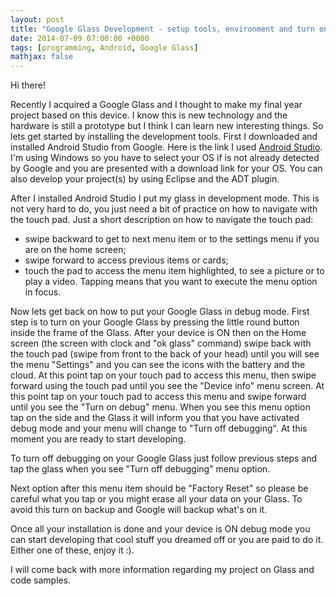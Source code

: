 ```yaml
---
layout: post
title: "Google Glass Development - setup tools, environment and turn on debugging on Glass"
date: 2014-07-09 07:00:00 +0000
tags: [programming, Android, Google Glass]
mathjax: false
---
```


Hi there!

Recently I acquired a Google Glass and I thought to make my final year project based on this device. I know this is new technology and the hardware is still a prototype but I think I can learn new interesting things. So lets get started by installing the development tools. First I downloaded and installed Android Studio from Google. Here is the link I used [Android Studio](https://developer.android.com/studio). I'm using Windows so you have to select your OS if is not already detected by Google and you are presented with a download link for your OS. You can also develop your project(s) by using Eclipse and the ADT plugin.

After I installed Android Studio I put my glass in development mode. This is not very hard to do, you just need a bit of practice on how to navigate with the touch pad. Just a short description on how to navigate the touch pad:

- swipe backward to get to next menu item or to the settings menu if you are on the home screen;
- swipe forward to access previous items or cards;
- touch the pad to access the menu item highlighted, to see a picture or to play a video. Tapping means that you want to execute the menu option in focus.

Now lets get back on how to put your Google Glass in debug mode. First step is to turn on your Google Glass by pressing the little round button inside the frame of the Glass. After your device is ON then on the Home screen (the screen with clock and "ok glass" command) swipe back with the touch pad (swipe from front to the back of your head) until you will see the menu "Settings" and you can see the icons with the battery and the cloud. At this point tap on your touch pad to access this menu, then swipe forward using the touch pad until you see the "Device info" menu screen. At this point tap on your touch pad to access this menu and swipe forward until you see the "Turn on debug" menu. When you see this menu option tap on the side and the Glass it will inform you that you have activated debug mode and your menu will change to "Turn off debugging". At this moment you are ready to start developing.

To turn off debugging on your Google Glass just follow previous steps and tap the glass when you see "Turn off debugging" menu option.

Next option after this menu item should be "Factory Reset" so please be careful what you tap or you might erase all your data on your Glass. To avoid this turn on backup and Google will backup what's on it.

Once all your installation is done and your device is ON debug mode you can start developing that cool stuff you dreamed off or you are paid to do it. Either one of these, enjoy it :).

I will come back with more information regarding my project on Glass and code samples.
